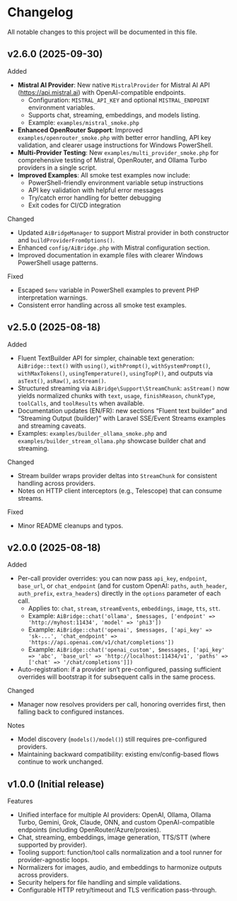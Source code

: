 # Changelog

All notable changes to this project will be documented in this file.

## v2.6.0 (2025-09-30)

Added

- **Mistral AI Provider**: New native `MistralProvider` for Mistral AI API (https://api.mistral.ai) with OpenAI-compatible endpoints.
  - Configuration: `MISTRAL_API_KEY` and optional `MISTRAL_ENDPOINT` environment variables.
  - Supports chat, streaming, embeddings, and models listing.
  - Example: `examples/mistral_smoke.php`
- **Enhanced OpenRouter Support**: Improved `examples/openrouter_smoke.php` with better error handling, API key validation, and clearer usage instructions for Windows PowerShell.
- **Multi-Provider Testing**: New `examples/multi_provider_smoke.php` for comprehensive testing of Mistral, OpenRouter, and Ollama Turbo providers in a single script.
- **Improved Examples**: All smoke test examples now include:
  - PowerShell-friendly environment variable setup instructions
  - API key validation with helpful error messages
  - Try/catch error handling for better debugging
  - Exit codes for CI/CD integration

Changed

- Updated `AiBridgeManager` to support Mistral provider in both constructor and `buildProviderFromOptions()`.
- Enhanced `config/AiBridge.php` with Mistral configuration section.
- Improved documentation in example files with clearer Windows PowerShell usage patterns.

Fixed

- Escaped `$env` variable in PowerShell examples to prevent PHP interpretation warnings.
- Consistent error handling across all smoke test examples.

## v2.5.0 (2025-08-18)

Added

- Fluent TextBuilder API for simpler, chainable text generation: `AiBridge::text()` with `using()`, `withPrompt()`, `withSystemPrompt()`, `withMaxTokens()`, `usingTemperature()`, `usingTopP()`, and outputs via `asText()`, `asRaw()`, `asStream()`.
- Structured streaming via `AiBridge\Support\StreamChunk`: `asStream()` now yields normalized chunks with `text`, `usage`, `finishReason`, `chunkType`, `toolCalls`, and `toolResults` when available.
- Documentation updates (EN/FR): new sections “Fluent text builder” and “Streaming Output (builder)” with Laravel SSE/Event Streams examples and streaming caveats.
- Examples: `examples/builder_ollama_smoke.php` and `examples/builder_stream_ollama.php` showcase builder chat and streaming.

Changed

- Stream builder wraps provider deltas into `StreamChunk` for consistent handling across providers.
- Notes on HTTP client interceptors (e.g., Telescope) that can consume streams.

Fixed

- Minor README cleanups and typos.

## v2.0.0 (2025-08-18)

Added

- Per-call provider overrides: you can now pass `api_key`, `endpoint`, `base_url`, or `chat_endpoint` (and for custom OpenAI: `paths`, `auth_header`, `auth_prefix`, `extra_headers`) directly in the `options` parameter of each call.
  - Applies to: `chat`, `stream`, `streamEvents`, `embeddings`, `image`, `tts`, `stt`.
  - Example: `AiBridge::chat('ollama', $messages, ['endpoint' => 'http://myhost:11434', 'model' => 'phi3'])`
  - Example: `AiBridge::chat('openai', $messages, ['api_key' => 'sk-...', 'chat_endpoint' => 'https://api.openai.com/v1/chat/completions'])`
  - Example: `AiBridge::chat('openai_custom', $messages, ['api_key' => 'abc', 'base_url' => 'http://localhost:11434/v1', 'paths' => ['chat' => '/chat/completions']])`
- Auto-registration: if a provider isn’t pre-configured, passing sufficient overrides will bootstrap it for subsequent calls in the same process.

Changed

- Manager now resolves providers per call, honoring overrides first, then falling back to configured instances.

Notes

- Model discovery (`models()/model()`) still requires pre-configured providers.
- Maintaining backward compatibility: existing env/config-based flows continue to work unchanged.

## v1.0.0 (Initial release)

Features

- Unified interface for multiple AI providers: OpenAI, Ollama, Ollama Turbo, Gemini, Grok, Claude, ONN, and custom OpenAI-compatible endpoints (including OpenRouter/Azure/proxies).
- Chat, streaming, embeddings, image generation, TTS/STT (where supported by provider).
- Tooling support: function/tool calls normalization and a tool runner for provider-agnostic loops.
- Normalizers for images, audio, and embeddings to harmonize outputs across providers.
- Security helpers for file handling and simple validations.
- Configurable HTTP retry/timeout and TLS verification pass-through.
